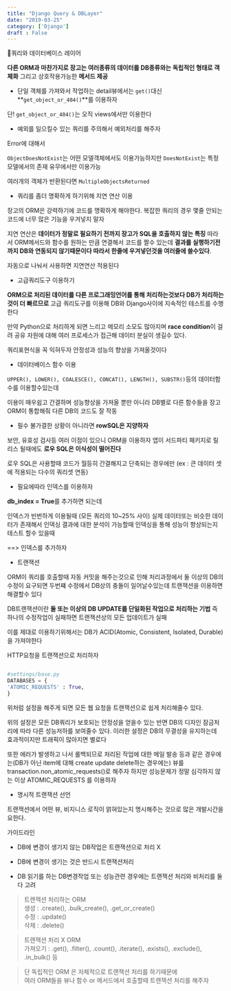 ```yaml
---
title: "Django Query & DBLayer"
date: "2019-03-25"
category: ['Django']
draft : False
---
```


📩쿼리와 데이터베이스 레이어

**다른 ORM과 마찬가지로 장고는 여러종류의 데이터를 DB종류와는 독립적인 형태로 객체화**
그리고 상호작용가능한 **메서드 제공**


* 단일 객체를 가져와서 작업하는 detail뷰에서는 
`get()`대신 **`get_object_or_404()`**를 이용하자

단! `get_object_or_404()`는 오직 views에서만 이용한다


* 예외를 일으킬수 있는 쿼리를 주의해서 예외처리를 해주자

Error에 대해서

`ObjectDoesNotExist`는 어떤 모델객체에서도 이용가능하지만
`DoesNotExist`는 특정 모델에서의 존재 유무에서만 이용가능

여러개의 객체가 반환된다면
`MultipleObjectsReturned`


* 쿼리를 좀더 명확하게 하기위해 지연 연산 이용

장고의 ORM은 강력하기에 코드를 명확하게 해야한다.
복잡한 쿼리의 경우 몇줄 안되는 코드에 너무 많은 기능을 우겨넣지 말자

지연 연산은 **데이터가 정말로 필요하기 전까지 장고가 SQL을 호출하지 않는 특징**
따라서 ORM메서드와 함수를 원하는 만큼 연결해서 코드를 짤수 있는데
**결과를 실행하기전까지 DB와 연동되지 않기때문이다 따라서 한줄에 우겨넣던것을 여러줄에 쓸수있다**.

자동으로 나눠서 사용하면 지연연산 적용된다


* 고급쿼리도구 이용하기

**ORM으로 처리된 데이터를 다른 프로그래밍언어를 통해 처리하는것보다 DB가 처리하는것이 더 빠르므로** 고급 쿼리도구를 이용해 DB와 Django사이에 지속적인 테스트를 수행한다

만약 Python으로 처리하게 되면 느리고 메모리 소모도 많아지며
**race condition**이 걸려 공유 자원에 대해 여러 프로세스가 접근해 데이터 분실이 생길수 있다.

쿼리표현식을 꼭 익혀두자 안정성과 성능의 향상을 가져올것이다


* 데이터베이스 함수 이용

`UPPER(), LOWER(), COALESCE(), CONCAT(), LENGTH(), SUBSTR()`등의 데이터함수를 이용할수있는데

이용이 매우쉽고 간결하며 성능향상을 가져올 뿐만 아니라 DB별로 다른 함수들을 장고 ORM이 통합해줘 다른 DB의 코드도 잘 작동


* 필수 불가결한 상황이 아니라면 **rowSQL은 지양하자**

보안, 유효성 검사등 여러 이점이 있으니 ORM을 이용하자
앱이 서드파티 패키지로 릴리스 될때에도 **로우 SQL은 이식성이 떨어진다**

로우 SQL은 사용할때 코드가 월등히 간결해지고 단축되는 경우에만
(ex : 큰 데이터 셋에 적용되는 다수의 쿼리셋 연동)


* 필요에따라 인덱스를 이용하자

**db_index = True**를 추가하면 되는데

인덱스가 빈번하게 이용될때 (모든 쿼리의 10~25% 사이)
실제 데이터또는 비슷한 데이터가 존재해서 인덱싱 결과에 대한 분석이 가능할때
인덱싱을 통해 성능이 향상되는지 테스트 할수 있을때

==> 인덱스를 추가하자


* 트랜잭션

ORM이 쿼리를 호출할때 자동 커밋을 해주는것으로 인해 처리과정에서 둘 이상의 DB의 수정이 요구되면 두번쨰 수정에서 DB상의 충돌이 일어날수있는데
트랜잭션을 이용하면 해결할수 있다

DB트랜잭션이란 **둘 또는 이상의 DB UPDATE를 단일화된 작업으로 처리하는 기법**
즉 하나의 수정작업이 실패하면 트랜잭션상의 모든 업데이트가 실패

이를 제대로 이용하기위해서는 DB가 ACID(Atomic, Consistent, Isolated, Durable)을 가져야한다

HTTP요청을 트랜잭션으로 처리하자

```python

#settings/base.py
DATABASES = {
'ATOMIC_REQUESTS' : True,
}
 ```
위처럼 설정을 해주게 되면 모든 웹 요청을 트랜잭션으로 쉽게 처리해줄수 있다.
    
위의 설정은 모든 DB쿼리가 보호되는 안정성을 얻을수 있는 반면 DB의 디자인 잠금처리에 따라 다른 성능저하를 보여줄수 있다.
이러한 설정은 DB의 무결성을 유지하는데 효과적이지만 트래픽이 많아지면 별로다

또한 에러가 발생하고 나서 롤백되므로 처리된 작업에 대한 메일 발송 등과 같은 경우에는(DB가 아닌 item에 대해 create update delete하는 경우에는)
뷰를 transaction.non_atomic_requests()로 해주자
하지만 성능문제가 정말 심각하지 않는 이상 ATOMIC_REQUESTS 를 이용하자


* 명시적 트랜잭션 선언

트랜잭션에서 어떤 뷰, 비지니스 로직이 얽혀있는지 명시해주는 것으로 많은 개발시간을 요한다.

 
가이드라인

- DB에 변경이 생기지 않는 DB작업은 트랜잭션으로 처리 X

- DB에 변경이 생기는 것은 반드시 트랜잭션처리

- DB 읽기를 하는 DB변경작업 또는 성능관련 경우에는 트랜잭션 처리와 비처리를 둘다 고려


> 트랜잭션 처리하는 ORM   
> 생성 : .create(), .bulk_create(), .get_or_create()   
> 수정 : .update()   
> 삭제 : .delete()


> 트랜잭션 처리 X ORM   
> 가져오기 : .get(), .filter(), .count(), .iterate(), .exists(), .exclude(), .in_bulk() 등
 

> 단 독립적인 ORM 은 자체적으로 트랜잭션 처리를 하기때문에   
여러 ORM들을 뷰나 함수 or 메서드에서 호출할때 트랜잭션 처리를 해주자
